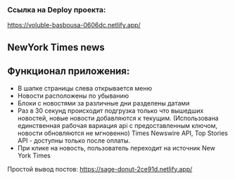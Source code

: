 ### Ссылка на Deploy проекта: 
https://voluble-basbousa-0606dc.netlify.app/
## NewYork Times news

## Функционал приложения:

- В шапке страницы слева открывается меню
- Новости расположены по убыванию
- Блоки с новостями за различные дни разделены датами
- Раз в 30 секунд происходит подгрузка только что вышедших новостей, новые новости добавляются к текущим.
(Использована единственная рабочая вариация api с предоставленным ключом, новости обновляются не мгновенно)
Times Newswire API, Top Stories API - доступны только после оплаты.
- При клике на новость, пользователь переходит на источник New York Times


Простой вывод постов: https://sage-donut-2ce91d.netlify.app/ 


